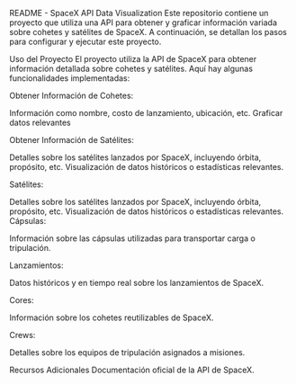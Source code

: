 README - SpaceX API Data Visualization
Este repositorio contiene un proyecto que utiliza una API para obtener y graficar información variada sobre cohetes y satélites de SpaceX. A continuación, se detallan los pasos para configurar y ejecutar este proyecto.

Uso del Proyecto
El proyecto utiliza la API de SpaceX para obtener información detallada sobre cohetes y satélites. Aquí hay algunas funcionalidades implementadas:

Obtener Información de Cohetes:

Información como nombre, costo de lanzamiento, ubicación, etc.
Graficar datos relevantes

Obtener Información de Satélites:

Detalles sobre los satélites lanzados por SpaceX, incluyendo órbita, propósito, etc.
Visualización de datos históricos o estadísticas relevantes.

Satélites:

Detalles sobre los satélites lanzados por SpaceX, incluyendo órbita, propósito, etc.
Visualización de datos históricos o estadísticas relevantes.
Cápsulas:

Información sobre las cápsulas utilizadas para transportar carga o tripulación.

Lanzamientos:

Datos históricos y en tiempo real sobre los lanzamientos de SpaceX.

Cores:

Información sobre los cohetes reutilizables de SpaceX.

Crews:

Detalles sobre los equipos de tripulación asignados a misiones.

Recursos Adicionales
Documentación oficial de la API de SpaceX.